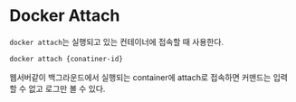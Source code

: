 # Docker Attach

`docker attach`는 실행되고 있는 컨테이너에 접속할 때 사용한다.

```bash
docker attach {conatiner-id}
```

웹서버같이 백그라운드에서 실행되는 container에 attach로 접속하면 커맨드는 입력할 수 없고 로그만 볼 수 있다.
